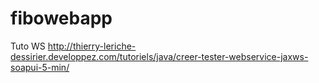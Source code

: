 # fibowebapp
Tuto WS http://thierry-leriche-dessirier.developpez.com/tutoriels/java/creer-tester-webservice-jaxws-soapui-5-min/
